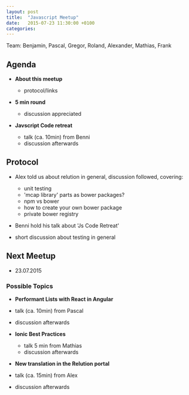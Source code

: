 ```yaml
---
layout: post
title:  "Javascript Meetup"
date:   2015-07-23 11:30:00 +0100
categories:
---
```


Team: Benjamin, Pascal, Gregor, Roland, Alexander, Mathias, Frank


## Agenda

- **About this meetup**
  - protocol/links


- **5 min round**
  - discussion appreciated


- **Javscript Code retreat**
  - talk (ca. 10min) from Benni
  - discussion afterwards


## Protocol

- Alex told us about relution in general, discussion followed, covering:
  - unit testing
  - 'mcap library' parts as bower packages?
  - npm vs bower
  - how to create your own bower package
  - private bower registry


- Benni hold his talk about 'Js Code Retreat'
 - short discussion about testing in general


## Next Meetup
 - 23.07.2015

### Possible Topics
 - **Performant Lists with React in Angular**
  - talk (ca. 10min) from Pascal
  - discussion afterwards


 - **Ionic Best Practices**
   - talk 5 min from Mathias
   - discussion afterwards


- **New translation in the Relution portal**
 - talk (ca. 15min) from Alex
 - discussion afterwards
